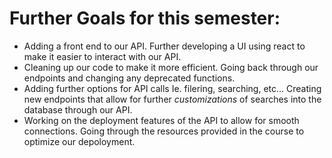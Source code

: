 # Further Goals for this semester:
* Adding a front end to our API.
Further developing a UI using react to make it easier to interact with our API.
* Cleaning up our code to make it more efficient.
Going back through our endpoints and changing any deprecated functions.
* Adding further options for API calls Ie. filering, searching, etc...
Creating new endpoints that allow for further *customizations* of searches into the database through our API.
* Working on the deployment features of the API to allow for smooth connections.
Going through the resources provided in the course to optimize our depoloyment.

